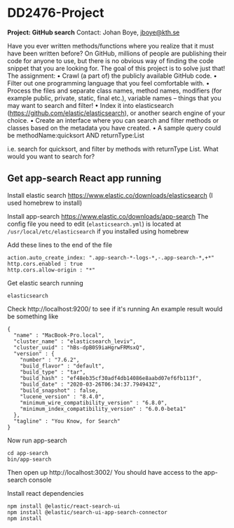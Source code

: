 # DD2476-Project
**Project: GitHub search**
Contact: Johan Boye, jboye@kth.se

Have you ever written methods/functions where you realize that it must have been written
before? On GitHub, millions of people are publishing their code for anyone to use, but there
is no obvious way of finding the code snippet that you are looking for. The goal of this
project is to solve just that!
The assignment:
  • Crawl (a part of) the publicly available GitHub code.
  • Filter out one programming language that you feel comfortable with.
  • Process the files and separate class names, method names, modifiers (for example
  public, private, static, final etc.), variable names – things that you may want to search
  and filter!
  • Index it into elasticsearch (https://github.com/elastic/elasticsearch), or another
  search engine of your choice.
  • Create an interface where you can search and filter methods or classes based on the
  metadata you have created.
  • A sample query could be methodName:quicksort AND returnType:List

i.e. search for quicksort, and filter by methods with returnType List. What would you
want to search for?


## Get app-search React app running

Install elastic search https://www.elastic.co/downloads/elasticsearch (I used homebrew to install)

Install app-search https://www.elastic.co/downloads/app-search
The config file you need to edit (`elasticsearch.yml`) is located at `/usr/local/etc/elasticsearch` if you installed using homebrew

Add these lines to the end of the file
```
action.auto_create_index: ".app-search-*-logs-*,-.app-search-*,+*"
http.cors.enabled : true
http.cors.allow-origin : "*"
```

Get elastic search running
```
elasticsearch
```

Check http://localhost:9200/ to see if it's running
An example result would be something like
```
{
  "name" : "MacBook-Pro.local",
  "cluster_name" : "elasticsearch_leviv",
  "cluster_uuid" : "hBs-dpB0S9iaHgrwFRMsxQ",
  "version" : {
    "number" : "7.6.2",
    "build_flavor" : "default",
    "build_type" : "tar",
    "build_hash" : "ef48eb35cf30adf4db14086e8aabd07ef6fb113f",
    "build_date" : "2020-03-26T06:34:37.794943Z",
    "build_snapshot" : false,
    "lucene_version" : "8.4.0",
    "minimum_wire_compatibility_version" : "6.8.0",
    "minimum_index_compatibility_version" : "6.0.0-beta1"
  },
  "tagline" : "You Know, for Search"
}
```

Now run app-search
```
cd app-search
bin/app-search
```

Then open up http://localhost:3002/
You should have access to the app-search console

Install react dependencies
```
npm install @elastic/react-search-ui
npm install @elastic/search-ui-app-search-connector
npm install
```
